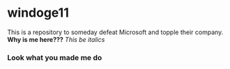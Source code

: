 # windoge11
This is a repository to someday defeat Microsoft and topple their company.
**Why is me here???**
*This be italics*
### Look what you made me do ###
